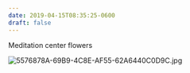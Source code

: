```yaml
---
date: 2019-04-15T08:35:25-0600
draft: false
---
```




Meditation center flowers

![5576878A-69B9-4C8E-AF55-62A6440C0D9C.jpg](http://ianwhitney.micro.blog/uploads/2019/3f5d1b9810.jpg)



